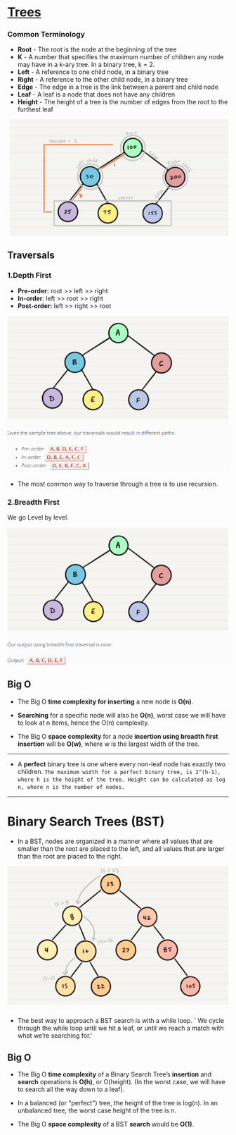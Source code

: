 # [Trees](https://codefellows.github.io/common_curriculum/data_structures_and_algorithms/Code_401/class-15/resources/Trees.html)

### Common Terminology

- **Root** - The root is the node at the beginning of the tree
- **K** - A number that specifies the maximum number of children any node may have in a k-ary tree. In a binary tree, k = 2.
- **Left** - A reference to one child node, in a binary tree
- **Right** - A reference to the other child node, in a binary tree
- **Edge** - The edge in a tree is the link between a parent and child node
- **Leaf** - A leaf is a node that does not have any children
- **Height** - The height of a tree is the number of edges from the root to the furthest leaf

![Terminology](../img/TreesTerminology.png)

## Traversals

### 1.Depth First
- **Pre-order:** root >> left >> right
- **In-order**: left >> root >> right
- **Post-order:** left >> right >> root

![DFS](../img/DFS.png)

- The most common way to traverse through a tree is to use recursion.

### 2.Breadth First 
We go Level by level.

![BFS](../img/BFS.png)


## Big O

- The Big O **time complexity for inserting** a new node is **O(n)**.
- **Searching** for a specific node will also be **O(n)**, worst case we will have to look at n items, hence the O(n) complexity.

- The Big O **space complexity** for a node **insertion using breadth first insertion** will be **O(w)**, where w is the largest width of the tree. 

---

- A **perfect** binary tree is one where every non-leaf node has exactly two children. `The maximum width for a perfect binary tree, is 2^(h-1), where h is the height of the tree. Height can be calculated as log n, where n is the number of nodes.`

---

# Binary Search Trees (BST)

- In a BST, nodes are organized in a manner where all values that are smaller than the root are placed to the left, and all values that are larger than the root are placed to the right.

![BST](../img/BST.png)

- The best way to approach a BST search is with a while loop. ' We cycle through the while loop until we hit a leaf, or until we reach a match with what we’re searching for.'

## Big O

- The Big O **time complexity** of a Binary Search Tree’s **insertion** and **search** operations is **O(h)**, or O(height). 
(In the worst case, we will have to search all the way down to a leaf).

- In a balanced (or "perfect") tree, the height of the tree is log(n). In an unbalanced tree, the worst case height of the tree is n.

- The Big O **space complexity** of a BST **search** would be **O(1)**.

  